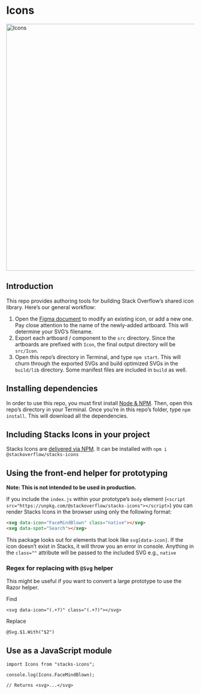 # Icons

<img width="659" alt="Icons" src="https://user-images.githubusercontent.com/1369864/57243772-84aeca00-6ffc-11e9-96d8-208315e070e8.png">


## Introduction

This repo provides authoring tools for building Stack Overflow’s shared icon library. Here’s our general workflow:

1. Open the [Figma document](https://www.figma.com/file/NxAqQAi9i5XsrZSm1WYj6tsM/Icons?node-id=0%3A1) to modify an existing icon, or add a new one. Pay close attention to the name of the newly-added artboard. This will determine your SVG’s filename.
2. Export each artboard / component to the `src` directory. Since the artboards are prefixed with `Icon`, the final output directory will be `src/Icon`.
3. Open this repo’s directory in Terminal, and type `npm start`. This will churn through the exported SVGs and build optimized SVGs in the `build/lib` directory. Some manifest files are included in `build` as well.

## Installing dependencies

In order to use this repo, you must first install [Node & NPM](https://nodejs.org/en/download/). Then, open this repo’s directory in your Terminal. Once you’re in this repo’s folder, type `npm install`. This will download all the dependencies.

## Including Stacks Icons in your project

Stacks Icons are [delivered via NPM](https://www.npmjs.com/package/@stackoverflow/stacks-icons). It can be installed with `npm i @stackoverflow/stacks-icons`

## Using the front-end helper for prototyping

**Note: This is not intended to be used in production.**

If you include the `index.js` within your prototype’s `body` element (`<script src="https://unpkg.com/@stackoverflow/stacks-icons"></script>`) you can render Stacks Icons in the browser using only the following format:

```html
<svg data-icon="FaceMindBlown" class="native"></svg>
<svg data-spot="Search"></svg>
```

This package looks out for elements that look like `svg[data-icon]`. If the icon doesn’t exist in Stacks, it will throw you an error in console. Anything in the `class=""` attribute will be passed to the included SVG e.g., `native`

### Regex for replacing with `@Svg` helper

This might be useful if you want to convert a large prototype to use the Razor helper.

Find

```
<svg data-icon="(.+?)" class="(.+?)"></svg>
```

Replace

```
@Svg.$1.With("$2")
```

## Use as a JavaScript module

```
import Icons from "stacks-icons";

console.log(Icons.FaceMindBlown);

// Returns <svg>...</svg>
```